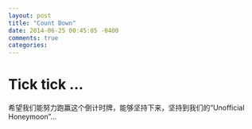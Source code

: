 ```yaml
---
layout: post
title: "Count Down"
date: 2014-06-25 00:45:05 -0400
comments: true
categories: 
---
```

# Tick tick ...
希望我们能努力跑赢这个倒计时牌，能够坚持下来，坚持到我们的“Unofficial Honeymoon”...
<div class="clock" style="margin:2em;"></div>